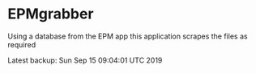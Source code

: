 # EPMgrabber
Using a database from the EPM app this application scrapes the files as required


Latest backup: Sun Sep 15 09:04:01 UTC 2019
